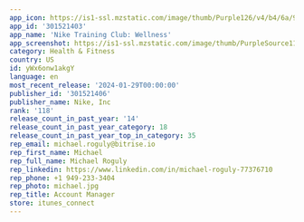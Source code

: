 ```yaml
---
app_icon: https://is1-ssl.mzstatic.com/image/thumb/Purple126/v4/b4/6a/9f/b46a9f8f-9cf4-b6b2-2d3c-a9d571767d46/AppIcon-1x_U007emarketing-0-5-0-85-220-0.png/1024x1024bb.png
app_id: '301521403'
app_name: 'Nike Training Club: Wellness'
app_screenshot: https://is1-ssl.mzstatic.com/image/thumb/PurpleSource116/v4/3c/08/6e/3c086e3e-5c99-445a-dd8d-3ca43bf63dfd/1a4ab2af-0646-4319-9933-50a387b97b98_IPHONE_1.png/1284x2778bb.png
category: Health & Fitness
country: US
id: yWx6onw1akgY
language: en
most_recent_release: '2024-01-29T00:00:00'
publisher_id: '301521406'
publisher_name: Nike, Inc
rank: '118'
release_count_in_past_year: '14'
release_count_in_past_year_category: 18
release_count_in_past_year_top_in_category: 35
rep_email: michael.roguly@bitrise.io
rep_first_name: Michael
rep_full_name: Michael Roguly
rep_linkedin: https://www.linkedin.com/in/michael-roguly-77376710
rep_phone: +1 949-233-3404
rep_photo: michael.jpg
rep_title: Account Manager
store: itunes_connect
---
```

